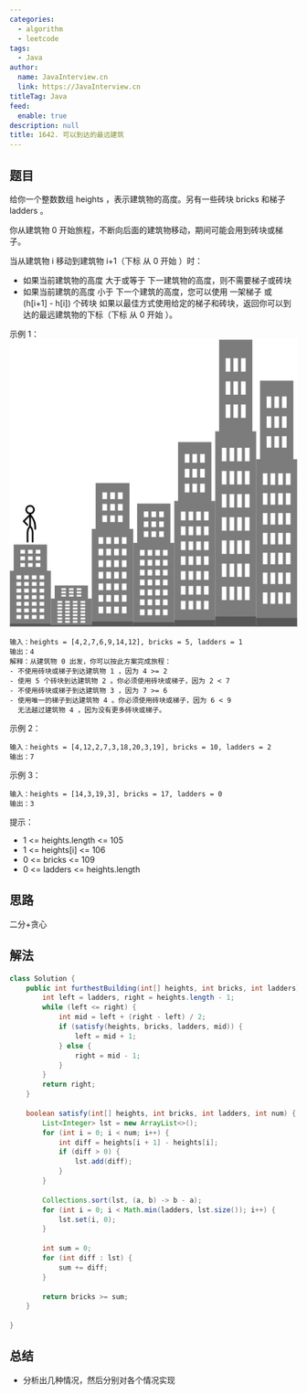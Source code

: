 ```yaml
---
categories: 
  - algorithm
  - leetcode
tags: 
  - Java
author: 
  name: JavaInterview.cn
  link: https://JavaInterview.cn
titleTag: Java
feed: 
  enable: true
description: null
title: 1642. 可以到达的最远建筑
---
```


## 题目

给你一个整数数组 heights ，表示建筑物的高度。另有一些砖块 bricks 和梯子 ladders 。

你从建筑物 0 开始旅程，不断向后面的建筑物移动，期间可能会用到砖块或梯子。

当从建筑物 i 移动到建筑物 i+1（下标 从 0 开始 ）时：

* 如果当前建筑物的高度 大于或等于 下一建筑物的高度，则不需要梯子或砖块
* 如果当前建筑的高度 小于 下一个建筑的高度，您可以使用 一架梯子 或 (h[i+1] - h[i]) 个砖块
如果以最佳方式使用给定的梯子和砖块，返回你可以到达的最远建筑物的下标（下标 从 0 开始 ）。


示例 1：
![q4.gif](../../../media/pictures/leetcode/q4.gif)

    输入：heights = [4,2,7,6,9,14,12], bricks = 5, ladders = 1
    输出：4
    解释：从建筑物 0 出发，你可以按此方案完成旅程：
    - 不使用砖块或梯子到达建筑物 1 ，因为 4 >= 2
    - 使用 5 个砖块到达建筑物 2 。你必须使用砖块或梯子，因为 2 < 7
    - 不使用砖块或梯子到达建筑物 3 ，因为 7 >= 6
    - 使用唯一的梯子到达建筑物 4 。你必须使用砖块或梯子，因为 6 < 9
      无法越过建筑物 4 ，因为没有更多砖块或梯子。
   
示例 2：

    输入：heights = [4,12,2,7,3,18,20,3,19], bricks = 10, ladders = 2
    输出：7
示例 3：

    输入：heights = [14,3,19,3], bricks = 17, ladders = 0
    输出：3


提示：

* 1 <= heights.length <= 105
* 1 <= heights[i] <= 106
* 0 <= bricks <= 109
* 0 <= ladders <= heights.length


## 思路

二分+贪心

## 解法
```java
class Solution {
    public int furthestBuilding(int[] heights, int bricks, int ladders) {
        int left = ladders, right = heights.length - 1;
        while (left <= right) {
            int mid = left + (right - left) / 2;
            if (satisfy(heights, bricks, ladders, mid)) {
                left = mid + 1;
            } else {
                right = mid - 1;
            }
        }
        return right;
    }

    boolean satisfy(int[] heights, int bricks, int ladders, int num) {
        List<Integer> lst = new ArrayList<>();
        for (int i = 0; i < num; i++) {
            int diff = heights[i + 1] - heights[i];
            if (diff > 0) {
                lst.add(diff);
            }
        }

        Collections.sort(lst, (a, b) -> b - a);
        for (int i = 0; i < Math.min(ladders, lst.size()); i++) {
            lst.set(i, 0);
        }

        int sum = 0;
        for (int diff : lst) {
            sum += diff;
        }

        return bricks >= sum;
    }

}

```

## 总结

- 分析出几种情况，然后分别对各个情况实现 
